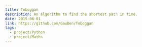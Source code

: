```yaml
---
title: Toboggan
description: An algorithm to find the shortest path in time.
date: 2019-06-01
link: https://github.com/GauBen/Toboggan
tags:
  - project/Python
  - project/Maths
---
```

